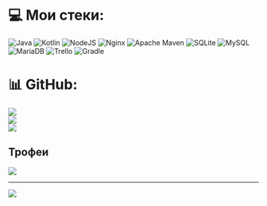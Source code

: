 # 💻 Мои стеки:
![Java](https://img.shields.io/badge/java-%23ED8B00.svg?style=for-the-badge&logo=java&logoColor=white) ![Kotlin](https://img.shields.io/badge/kotlin-%230095D5.svg?style=for-the-badge&logo=kotlin&logoColor=white) ![NodeJS](https://img.shields.io/badge/node.js-6DA55F?style=for-the-badge&logo=node.js&logoColor=white) ![Nginx](https://img.shields.io/badge/nginx-%23009639.svg?style=for-the-badge&logo=nginx&logoColor=white) ![Apache Maven](https://img.shields.io/badge/Apache%20Maven-C71A36?style=for-the-badge&logo=Apache%20Maven&logoColor=white) ![SQLite](https://img.shields.io/badge/sqlite-%2307405e.svg?style=for-the-badge&logo=sqlite&logoColor=white) ![MySQL](https://img.shields.io/badge/mysql-%2300f.svg?style=for-the-badge&logo=mysql&logoColor=white) ![MariaDB](https://img.shields.io/badge/MariaDB-003545?style=for-the-badge&logo=mariadb&logoColor=white) ![Trello](https://img.shields.io/badge/Trello-%23026AA7.svg?style=for-the-badge&logo=Trello&logoColor=white) ![Gradle](https://img.shields.io/badge/Gradle-02303A.svg?style=for-the-badge&logo=Gradle&logoColor=white)
# 📊 GitHub:
![](https://github-readme-stats.vercel.app/api?username=zoga-com&theme=nord&hide_border=false&include_all_commits=true&count_private=false)<br/>
![](https://github-readme-streak-stats.herokuapp.com/?user=zoga-com&theme=nord&hide_border=false)<br/>
![](https://github-readme-stats.vercel.app/api/top-langs/?username=zoga-com&theme=nord&hide_border=false&include_all_commits=true&count_private=false&layout=compact)

## Трофеи
![](https://github-profile-trophy.vercel.app/?username=zoga-com&theme=nord&no-frame=false&no-bg=false&margin-w=4)

---
[![](https://visitcount.itsvg.in/api?id=zoga-com&icon=5&color=0)](https://visitcount.itsvg.in)
